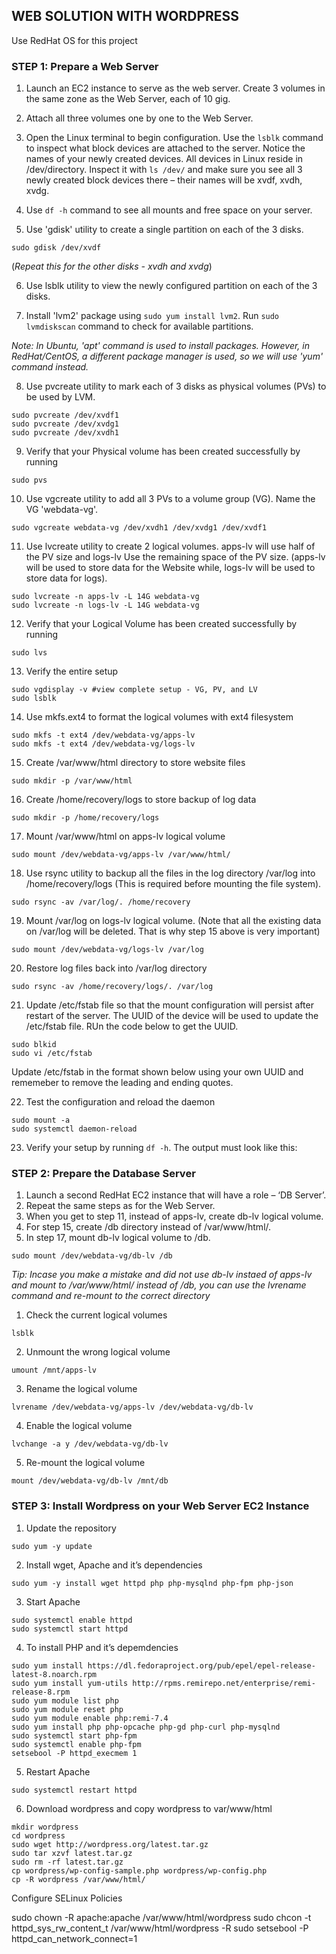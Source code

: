 ## WEB SOLUTION WITH WORDPRESS

Use RedHat OS for this project

### STEP 1: Prepare a Web Server
1. Launch an EC2 instance to serve as the web server. Create 3 volumes in the same zone as the Web Server, each of 10 gig.

2. Attach all three volumes one by one to the Web Server.

3. Open the Linux terminal to begin configuration. Use the ```lsblk``` command to inspect what block devices are attached to the server. Notice the names of your newly created devices. All devices in Linux reside in /dev/directory. Inspect it with ```ls /dev/``` and make sure you see all 3 newly created block devices there – their names will be xvdf, xvdh, xvdg.

4. Use ```df -h``` command to see all mounts and free space on your server.

5. Use 'gdisk' utility to create a single partition on each of the 3 disks.

```sudo gdisk /dev/xvdf```

(*Repeat this for the other disks - xvdh and xvdg*)

6. Use lsblk utility to view the newly configured partition on each of the 3 disks.

7. Install 'lvm2' package using ```sudo yum install lvm2```. Run ```sudo lvmdiskscan``` command to check for available partitions.

*Note: In Ubuntu, 'apt' command is used to install packages. However, in RedHat/CentOS, a different package manager is used, so we will use 'yum' command instead.*

8. Use pvcreate utility to mark each of 3 disks as physical volumes (PVs) to be used by LVM.
```
sudo pvcreate /dev/xvdf1
sudo pvcreate /dev/xvdg1
sudo pvcreate /dev/xvdh1 
```
9. Verify that your Physical volume has been created successfully by running 

```sudo pvs```

10. Use vgcreate utility to add all 3 PVs to a volume group (VG). Name the VG 'webdata-vg'.

```sudo vgcreate webdata-vg /dev/xvdh1 /dev/xvdg1 /dev/xvdf1```

11. Use lvcreate utility to create 2 logical volumes. apps-lv will use half of the PV size and logs-lv Use the remaining space of the PV size. (apps-lv will be used to store data for the Website while, logs-lv will be used to store data for logs).
```
sudo lvcreate -n apps-lv -L 14G webdata-vg
sudo lvcreate -n logs-lv -L 14G webdata-vg
```
12. Verify that your Logical Volume has been created successfully by running 

```sudo lvs```

13. Verify the entire setup
```
sudo vgdisplay -v #view complete setup - VG, PV, and LV
sudo lsblk 
```
14. Use mkfs.ext4 to format the logical volumes with ext4 filesystem
```
sudo mkfs -t ext4 /dev/webdata-vg/apps-lv
sudo mkfs -t ext4 /dev/webdata-vg/logs-lv
```
15. Create /var/www/html directory to store website files

```sudo mkdir -p /var/www/html```

16. Create /home/recovery/logs to store backup of log data

```sudo mkdir -p /home/recovery/logs```

17. Mount /var/www/html on apps-lv logical volume

```sudo mount /dev/webdata-vg/apps-lv /var/www/html/```

18. Use rsync utility to backup all the files in the log directory /var/log into /home/recovery/logs (This is required before mounting the file system).

```sudo rsync -av /var/log/. /home/recovery```

19. Mount /var/log on logs-lv logical volume. (Note that all the existing data on /var/log will be deleted. That is why step 15 above is very important)

```sudo mount /dev/webdata-vg/logs-lv /var/log```

20. Restore log files back into /var/log directory

```sudo rsync -av /home/recovery/logs/. /var/log```

21. Update /etc/fstab file so that the mount configuration will persist after restart of the server.
The UUID of the device will be used to update the /etc/fstab file. RUn the code below to get the UUID.
```
sudo blkid
sudo vi /etc/fstab
```
Update /etc/fstab in the format shown below using your own UUID and rememeber to remove the leading and ending quotes.

22. Test the configuration and reload the daemon

```
sudo mount -a
sudo systemctl daemon-reload
```

23. Verify your setup by running ```df -h```. The output must look like this:

### STEP 2: Prepare the Database Server
1. Launch a second RedHat EC2 instance that will have a role – ‘DB Server’.
2. Repeat the same steps as for the Web Server.
3. When you get to step 11, instead of apps-lv, create db-lv logical volume.
4. For step 15, create /db directory instead of /var/www/html/.
5. In step 17, mount db-lv logical volume to /db.

```sudo mount /dev/webdata-vg/db-lv /db```

*Tip: Incase you make a mistake and did not use db-lv instaed of apps-lv and mount to /var/www/html/ instead of /db, you can
use the lvrename command and re-mount to the correct directory*
1. Check the current logical volumes

```lsblk```

2. Unmount the wrong logical volume

```umount /mnt/apps-lv```

3. Rename the logical volume

```lvrename /dev/webdata-vg/apps-lv /dev/webdata-vg/db-lv```

4. Enable the logical volume

```lvchange -a y /dev/webdata-vg/db-lv```

5. Re-mount the logical volume

```mount /dev/webdata-vg/db-lv /mnt/db```

### STEP 3: Install Wordpress on your Web Server EC2 Instance
1. Update the repository

```sudo yum -y update```

2. Install wget, Apache and it’s dependencies

```sudo yum -y install wget httpd php php-mysqlnd php-fpm php-json```

3. Start Apache

```
sudo systemctl enable httpd
sudo systemctl start httpd
```

4. To install PHP and it’s depemdencies

```
sudo yum install https://dl.fedoraproject.org/pub/epel/epel-release-latest-8.noarch.rpm
sudo yum install yum-utils http://rpms.remirepo.net/enterprise/remi-release-8.rpm
sudo yum module list php
sudo yum module reset php
sudo yum module enable php:remi-7.4
sudo yum install php php-opcache php-gd php-curl php-mysqlnd
sudo systemctl start php-fpm
sudo systemctl enable php-fpm
setsebool -P httpd_execmem 1
```

5. Restart Apache

```sudo systemctl restart httpd```

6. Download wordpress and copy wordpress to var/www/html
```
mkdir wordpress
cd wordpress
sudo wget http://wordpress.org/latest.tar.gz
sudo tar xzvf latest.tar.gz
sudo rm -rf latest.tar.gz
cp wordpress/wp-config-sample.php wordpress/wp-config.php
cp -R wordpress /var/www/html/
 ```
Configure SELinux Policies

  sudo chown -R apache:apache /var/www/html/wordpress
  sudo chcon -t httpd_sys_rw_content_t /var/www/html/wordpress -R
  sudo setsebool -P httpd_can_network_connect=1












